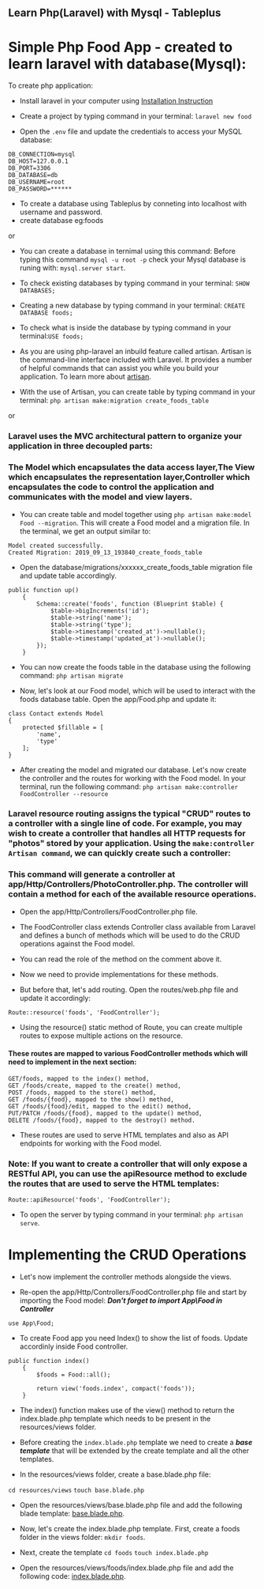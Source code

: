 ## Learn Php(Laravel) with Mysql - Tableplus

# Simple Php Food App - created to learn laravel with database(Mysql):

To create php application:

- Install laravel in your computer using [Installation Instruction](https://laravel.com/docs/5.8/installation)

- Create a project by typing command in your terminal: `laravel new food`

- Open the `.env` file and update the credentials to access your MySQL database:

```
DB_CONNECTION=mysql
DB_HOST=127.0.0.1
DB_PORT=3306
DB_DATABASE=db
DB_USERNAME=root
DB_PASSWORD=******
```

- To create a database using Tableplus by conneting into localhost with username and password.
- create database eg:foods

or
- You can create a database in ternimal using this command:
Before typing this command `mysql -u root -p` check your Mysql database is runing with: `mysql.server start`.

- To check existing databases by typing command in your terminal: `SHOW DATABASES;`

- Creating a new database by typing command in your terminal: `CREATE DATABASE foods;`

- To check what is inside the database by typing command in your terminal:`USE foods;`

- As you are using php-laravel an inbuild feature called artisan. Artisan is the command-line interface included with Laravel. It provides a number of helpful commands that can assist you while you build your application. To learn more about [artisan](https://laravel.com/docs/5.8/artisan).

- With the use of Artisan, you can create table by typing command in your terminal: `php artisan make:migration create_foods_table`

or

### Laravel uses the MVC architectural pattern to organize your application in three decoupled parts:

### The Model which encapsulates the data access layer,The View which encapsulates the representation layer,Controller which encapsulates the code to control the application and communicates with the model and view layers.

- You can create table and model together using `php artisan make:model Food --migration`. This will create a Food model and a migration file. In the terminal, we get an output similar to:

```
Model created successfully.
Created Migration: 2019_09_13_193840_create_foods_table
```

- Open the database/migrations/xxxxxx_create_foods_table migration file and update table accordingly.
```
public function up()
    {
        Schema::create('foods', function (Blueprint $table) {
            $table->bigIncrements('id');
            $table->string('name');
            $table->string('type');
            $table->timestamp('created_at')->nullable();
            $table->timestamp('updated_at')->nullable();
        });
    }
```

- You can now create the foods table in the database using the following command: `php artisan migrate`

- Now, let's look at our Food model, which will be used to interact with the foods database table. Open the app/Food.php and update it:

```
class Contact extends Model
{
    protected $fillable = [
        'name',
        'type'
    ];
}
```

- After creating the model and migrated our database. Let's now create the controller and the routes for working with the Food model. In your terminal, run the following command:
`php artisan make:controller FoodController --resource`

### Laravel resource routing assigns the typical "CRUD" routes to a controller with a single line of code. For example, you may wish to create a controller that handles all HTTP requests for "photos" stored by your application. Using the `make:controller Artisan command`, we can quickly create such a controller:

### This command will generate a controller at app/Http/Controllers/PhotoController.php. The controller will contain a method for each of the available resource operations.

- Open the app/Http/Controllers/FoodController.php file.

- The FoodController class extends Controller class available from Laravel and defines a bunch of methods which will be used to do the CRUD operations against the Food model.

- You can read the role of the method on the comment above it.

- Now we need to provide implementations for these methods.

- But before that, let's add routing. Open the routes/web.php file and update it accordingly:

```
Route::resource('foods', 'FoodController');
```
- Using the resource() static method of Route, you can create multiple routes to expose multiple actions on the resource.

#### These routes are mapped to various FoodController methods which will need to implement in the next section:

```
GET/foods, mapped to the index() method,
GET /foods/create, mapped to the create() method,
POST /foods, mapped to the store() method,
GET /foods/{food}, mapped to the show() method,
GET /foods/{food}/edit, mapped to the edit() method,
PUT/PATCH /foods/{food}, mapped to the update() method,
DELETE /foods/{food}, mapped to the destroy() method.
```
- These routes are used to serve HTML templates and also as API endpoints for working with the Food model.

### Note: If you want to create a controller that will only expose a RESTful API, you can use the apiResource method to exclude the routes that are used to serve the HTML templates:

`Route::apiResource('foods', 'FoodController');`

- To open the server by typing command in your terminal: `php artisan serve`.

# Implementing the CRUD Operations
- Let's now implement the controller methods alongside the views.

- Re-open the app/Http/Controllers/FoodController.php file and start by importing the Food model:
***Don't forget to import App\Food in Controller***

`use App\Food;`

- To create Food app you need Index() to show the list of foods. Update accordinly inside Food controller.

```
public function index()
    {
        $foods = Food::all();

        return view('foods.index', compact('foods'));
    }
```
- The index() function makes use of the view() method to return the index.blade.php template which needs to be present in the resources/views folder.

- Before creating the `index.blade.php` template we need to create a ***base template*** that will be extended by the create template and all the other templates.

- In the resources/views folder, create a base.blade.php file:

`cd resources/views`
`touch base.blade.php`

- Open the resources/views/base.blade.php file and add the following blade template: [base.blade.php](https://github.com/priyankamk/php-food-app/blob/master/resources/views/base.blade.php).

- Now, let's create the index.blade.php template. First, create a foods folder in the views folder: `mkdir foods`.
- Next, create the template `cd foods` `touch index.blade.php`
- Open the resources/views/foods/index.blade.php file and add the following code: [index.blade.php](https://github.com/priyankamk/php-food-app/blob/master/resources/views/Foods/index.blade.php).









